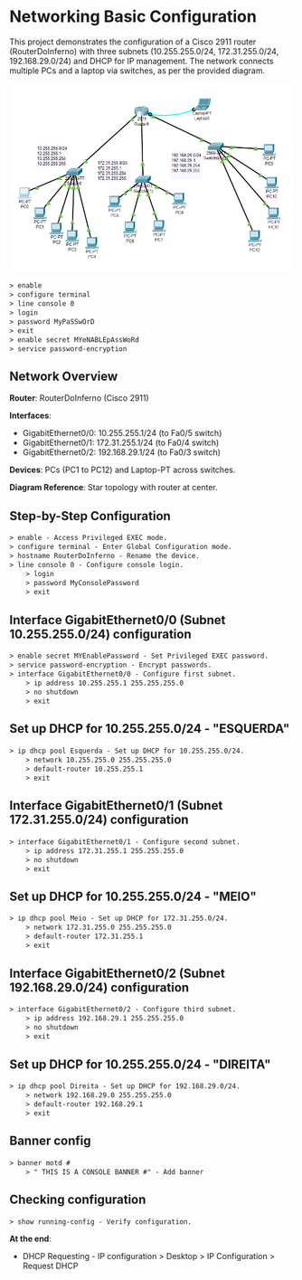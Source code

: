 # Networking Basic Configuration
This project demonstrates the configuration of a Cisco 2911 router (RouterDoInferno) with three subnets (10.255.255.0/24, 172.31.255.0/24, 192.168.29.0/24) and DHCP for IP management. 
The network connects multiple PCs and a laptop via switches, as per the provided diagram.
  
![alt text](https://github.com/jmoreira01/Network-Cybersecurity-Course-Portfolio/blob/main/topology.webp)

```
> enable
> configure terminal
> line console 0
> login
> password MyPaSSwOrD
> exit
> enable secret MYeNABLEpAssWoRd
> service password-encryption
```

## Network Overview

**Router**: RouterDoInferno (Cisco 2911)

**Interfaces**:
- GigabitEthernet0/0: 10.255.255.1/24 (to Fa0/5 switch)
- GigabitEthernet0/1: 172.31.255.1/24 (to Fa0/4 switch)
- GigabitEthernet0/2: 192.168.29.1/24 (to Fa0/3 switch)

**Devices**: PCs (PC1 to PC12) and Laptop-PT across switches.

**Diagram Reference**: Star topology with router at center.

## Step-by-Step Configuration
```
> enable - Access Privileged EXEC mode.
> configure terminal - Enter Global Configuration mode.
> hostname RouterDoInferno - Rename the device.
> line console 0 - Configure console login.
    > login
    > password MyConsolePassword
    > exit
```
## Interface GigabitEthernet0/0 (Subnet 10.255.255.0/24) configuration
```
> enable secret MYEnablePassword - Set Privileged EXEC password.
> service password-encryption - Encrypt passwords.
> interface GigabitEthernet0/0 - Configure first subnet.
    > ip address 10.255.255.1 255.255.255.0
    > no shutdown
    > exit
```
## Set up DHCP for 10.255.255.0/24 - "ESQUERDA"
```
> ip dhcp pool Esquerda - Set up DHCP for 10.255.255.0/24.
    > network 10.255.255.0 255.255.255.0
    > default-router 10.255.255.1
    > exit
```
## Interface GigabitEthernet0/1 (Subnet 172.31.255.0/24) configuration
```
> interface GigabitEthernet0/1 - Configure second subnet.
    > ip address 172.31.255.1 255.255.255.0
    > no shutdown
    > exit
```
## Set up DHCP for 10.255.255.0/24 - "MEIO"
```
> ip dhcp pool Meio - Set up DHCP for 172.31.255.0/24.
    > network 172.31.255.0 255.255.255.0
    > default-router 172.31.255.1
    > exit
```
## Interface GigabitEthernet0/2 (Subnet 192.168.29.0/24) configuration
```
> interface GigabitEthernet0/2 - Configure third subnet.
    > ip address 192.168.29.1 255.255.255.0
    > no shutdown
    > exit
```
## Set up DHCP for 10.255.255.0/24 - "DIREITA"
```
> ip dhcp pool Direita - Set up DHCP for 192.168.29.0/24.
    > network 192.168.29.0 255.255.255.0
    > default-router 192.168.29.1
    > exit
```
## Banner config
```
> banner motd # 
    > " THIS IS A CONSOLE BANNER #" - Add banner
```

## Checking configuration 
```
> show running-config - Verify configuration.
```

**At the end**:

* DHCP Requesting - IP configuration > Desktop > IP Configuration > Request DHCP
